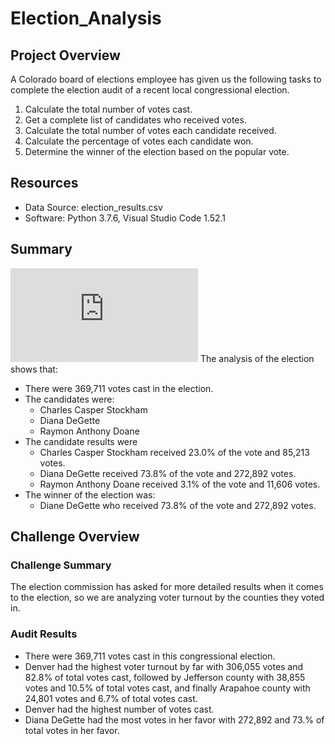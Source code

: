 # Election_Analysis
## Project Overview
A Colorado board of elections employee has given us the following tasks to complete the election audit of a recent local congressional election.
  1. Calculate the total number of votes cast.
  2. Get a complete list of candidates who received votes.
  3. Calculate the total number of votes each candidate received.
  4. Calculate the percentage of votes each candidate won.
  5. Determine the winner of the election based on the popular vote.
## Resources
- Data Source: election_results.csv
- Software: Python 3.7.6, Visual Studio Code 1.52.1
## Summary
![Election Analysis Results](https://github.com/jlozano1990/Election_Analysis/blob/main/Analysis/election_analysis.txt)
The analysis of the election shows that:
  - There were 369,711 votes cast in the election.
  - The candidates were:
    - Charles Casper Stockham
    - Diana DeGette
    - Raymon Anthony Doane
  - The candidate results were
    - Charles Casper Stockham received 23.0% of the vote and 85,213 votes.
    - Diana DeGette received 73.8% of the vote and 272,892 votes.
    - Raymon Anthony Doane received 3.1% of the vote and 11,606 votes.
  - The winner of the election was:
    - Diane DeGette who received 73.8% of the vote and 272,892 votes.
## Challenge Overview
### Challenge Summary
The election commission has asked for more detailed results when it comes to the election, so we are analyzing voter turnout by the counties they voted in.
### Audit Results
  - There were 369,711 votes cast in this congressional election.
  - Denver had the highest voter turnout by far with 306,055 votes and 82.8% of total votes cast, followed by Jefferson county with 38,855 votes and 10.5% of total votes cast, and finally Arapahoe county with 24,801 votes and 6.7% of total votes cast.
  - Denver had the highest number of votes cast.
  - Diana DeGette had the most votes in her favor with 272,892 and 73.% of total votes in her favor.
